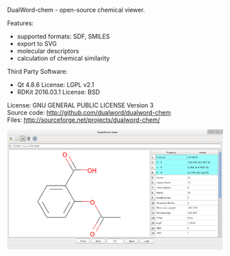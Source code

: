 DualWord-chem - open-source chemical viewer.

Features:  
 - supported formats: SDF, SMILES  
 - export to SVG  
 - molecular descriptors  
 - calculation of chemical similarity  
	
Third Party Software:  
 - Qt 4.8.6 License: LGPL v2.1  
 - RDKit 2016.03.1 License: BSD  

License: GNU GENERAL PUBLIC LICENSE Version 3  
Source code: http://github.com/dualword/dualword-chem  
Files: http://sourceforge.net/projects/dualword-chem/ 

![Screenshot](etc/screenshot/dualword-chem.png)
